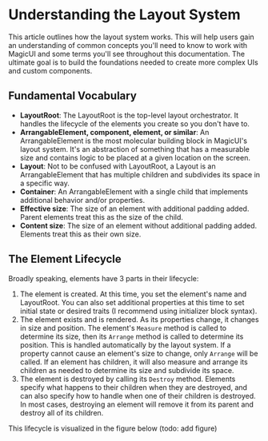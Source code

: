 # Understanding the Layout System

This article outlines how the layout system works. This will help users gain an understanding of common concepts you'll need to
know to work with MagicUI and some terms you'll see throughout this documentation. The ultimate goal is to build the foundations
needed to create more complex UIs and custom components.

## Fundamental Vocabulary

* **LayoutRoot**: The LayoutRoot is the top-level layout orchestrator. It handles the lifecycle of the elements you create so you
don't have to.
* **ArrangableElement, component, element, or similar**: An ArrangableElement is the most molecular building
block in MagicUI's layout system. It's an abstraction of something that has a measurable size and contains logic to be placed
at a given location on the screen.
* **Layout**: Not to be confused with LayoutRoot, a Layout is an ArrangableElement that has multiple children and subdivides its
space in a specific way.
* **Container**: An ArrangableElement with a single child that implements additional behavior and/or properties.
* **Effective size**: The size of an element with additional padding added. Parent elements treat this as the size of the child.
* **Content size**: The size of an element without additional padding added. Elements treat this as their own size.

## The Element Lifecycle

Broadly speaking, elements have 3 parts in their lifecycle:

1. The element is created. At this time, you set the element's name and LayoutRoot. You can also set additional properties at
this time to set initial state or desired traits (I recommend using initializer block syntax).
2. The element exists and is rendered. As its properties change, it changes in size and position. The element's `Measure`
method is called to determine its size, then its `Arrange` method is called to determine its position. This is handled
automatically by the layout system. If a property cannot cause an element's size to change, only `Arrange` will be called.
If an element has children, it will also measure and arrange its children as needed to determine its size and subdivide its
space.
3. The element is destroyed by calling its `Destroy` method. Elements specify what happens to their children when they are
destroyed, and can also specify how to handle when one of their children is destroyed. In most cases, destroying an element
will remove it from its parent and destroy all of its children.

This lifecycle is visualized in the figure below (todo: add figure)
